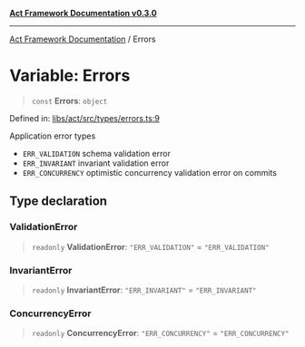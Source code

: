[**Act Framework Documentation v0.3.0**](../README.md)

***

[Act Framework Documentation](../globals.md) / Errors

# Variable: Errors

> `const` **Errors**: `object`

Defined in: [libs/act/src/types/errors.ts:9](https://github.com/Rotorsoft/act-root/blob/ecf1ab2f895c5bdf2d70db49738046df56c78030/libs/act/src/types/errors.ts#L9)

Application error types
- `ERR_VALIDATION` schema validation error
- `ERR_INVARIANT` invariant validation error
- `ERR_CONCURRENCY` optimistic concurrency validation error on commits

## Type declaration

### ValidationError

> `readonly` **ValidationError**: `"ERR_VALIDATION"` = `"ERR_VALIDATION"`

### InvariantError

> `readonly` **InvariantError**: `"ERR_INVARIANT"` = `"ERR_INVARIANT"`

### ConcurrencyError

> `readonly` **ConcurrencyError**: `"ERR_CONCURRENCY"` = `"ERR_CONCURRENCY"`
